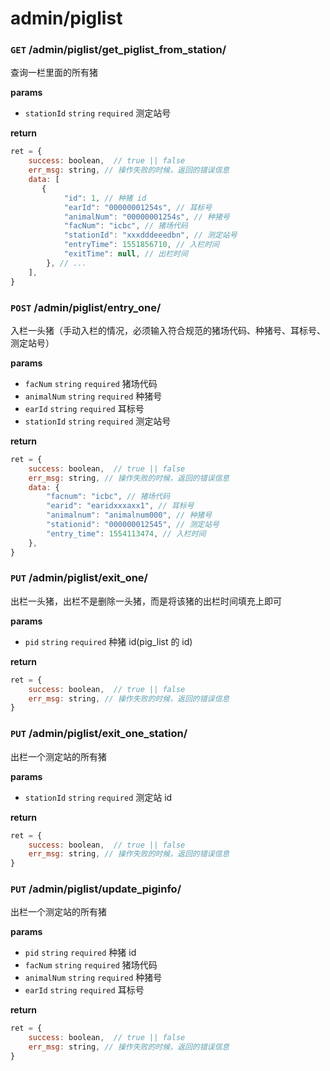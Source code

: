 # admin/piglist


### `GET` /admin/piglist/get_piglist_from_station/

查询一栏里面的所有猪

__params__

- `stationId` `string` `required` 测定站号

__return__

```js
ret = {
    success: boolean,  // true || false
    err_msg: string, // 操作失败的时候，返回的错误信息
    data: [
       {
            "id": 1, // 种猪 id
            "earId": "00000001254s", // 耳标号
            "animalNum": "00000001254s", // 种猪号
            "facNum": "icbc", // 猪场代码
            "stationId": "xxxdddeeedbn", // 测定站号
            "entryTime": 1551856710, // 入栏时间
            "exitTime": null, // 出栏时间
        }, // ...
    ],
}
```

### `POST` /admin/piglist/entry_one/

入栏一头猪（手动入栏的情况，必须输入符合规范的猪场代码、种猪号、耳标号、测定站号）

__params__

- `facNum` `string` `required`  猪场代码
- `animalNum` `string` `required` 种猪号
- `earId` `string` `required` 耳标号
- `stationId` `string` `required` 测定站号

__return__

```js
ret = {
    success: boolean,  // true || false
    err_msg: string, // 操作失败的时候，返回的错误信息
    data: {
        "facnum": "icbc", // 猪场代码
        "earid": "earidxxxaxx1", // 耳标号
        "animalnum": "animalnum000", // 种猪号
        "stationid": "000000012545", // 测定站号
        "entry_time": 1554113474, // 入栏时间
    },
}
```

### `PUT` /admin/piglist/exit_one/

出栏一头猪，出栏不是删除一头猪，而是将该猪的出栏时间填充上即可

__params__

- `pid` `string` `required` 种猪 id(pig_list 的 id)

__return__

```js
ret = {
    success: boolean,  // true || false
    err_msg: string, // 操作失败的时候，返回的错误信息
}
```

### `PUT` /admin/piglist/exit_one_station/

出栏一个测定站的所有猪

__params__

- `stationId` `string` `required` 测定站 id

__return__

```js
ret = {
    success: boolean,  // true || false
    err_msg: string, // 操作失败的时候，返回的错误信息
}
```

### `PUT` /admin/piglist/update_piginfo/

出栏一个测定站的所有猪

__params__

- `pid` `string` `required` 种猪 id
- `facNum` `string` `required` 猪场代码
- `animalNum` `string` `required` 种猪号
- `earId` `string` `required` 耳标号

__return__

```js
ret = {
    success: boolean,  // true || false
    err_msg: string, // 操作失败的时候，返回的错误信息
}
```

